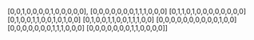 [0,0,1,0,0,0,0,1,0,0,0,0,0],
[0,0,0,0,0,0,0,1,1,1,0,0,0]
[0,1,1,0,1,0,0,0,0,0,0,0,0]
[0,1,0,0,1,1,0,0,1,0,1,0,0]
[0,1,0,0,1,1,0,0,1,1,1,0,0]
[0,0,0,0,0,0,0,0,0,0,1,0,0]
[0,0,0,0,0,0,0,1,1,1,0,0,0]
[0,0,0,0,0,0,0,1,1,0,0,0,0]]